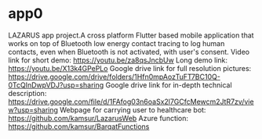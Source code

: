 # app0

LAZARUS app project.A cross platform Flutter based mobile application that works on top of Bluetooth low energy contact tracing to log human contacts, even when Bluetooth is not activated, with user's consent.
Video link for short demo: https://youtu.be/za8qsJncbUw
Long demo link: https://youtu.be/X13k4GPePLo
Google drive link for full resolution pictures: https://drive.google.com/drive/folders/1Hfn0mpAozTuFT7BC10Q-0TcQInDwpVDJ?usp=sharing
Google drive link for in-depth technical description:
https://drive.google.com/file/d/1FAfog03n6oaSx2l7GCfcMewcm2JtR7zv/view?usp=sharing
Webpage for carrying user to healthcare bot: https://github.com/kamsur/LazarusWeb
Azure function: https://github.com/kamsur/BarqatFunctions 
